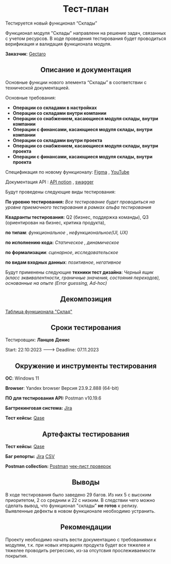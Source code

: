 <h1 align=center>Тест-план</h1>
Тестируется новый функционал “Склады”

Функционал модуля "Склады" направленн на решение задач, связанных с учетом ресурсов. В ходе проведения тестирования будет проводиться верификация и валидация функционала модуля.

**Заказчик**: [Gectaro](https://app.gectaro.com)

<h2 align=center>Описание и документация</h2>
Основные функции нового элемента “Склады” в соответствии с технической документацией.

Основные требования:

- **Операции со складами в настройках**
- **Операции со складами внутри компании**
- **Операции со снабжением, касающиеся модуля склады, внутри компании**
- **Операции с финансами, касающиеся модуля склады, внутри компании**
- **Операции со складами внутри проекта**
- **Операции со снабжением, касающиеся модуля склады, внутри проекта**
- **Операции с финансами, касающиеся модуля склады, внутри проекта**

Спецификация по новому функционалу: [Figma](https://www.figma.com/file/CvTyKfuFa4iQSAUDVSG2nrrl/GECTARO?type=design&node-id=3568-0&mode=design&t=4A0WnAfcFBbL5BBe-0) , [YouTube](https://www.youtube.com/watch?v=JLTvHkVneCk)

Документация API : [API notion](https://gectaro.notion.site/API-aefa8adeb2454367aadb077308b68a50) , [swagger](https://swagger.gectaro.com/) 

Будут проведены следующие виды тестирования:

**По уровню тестирования:** *Все тестирование будет проводиться на уровне приемочного тестирования в рамках альфа тестирования*

**Квадранты тестирования:** Q2 (бизнес, поддержка команды), Q3 (ориентирован на бизнес, критика продукта),

**по типам**: *функциональное* , *нефункциональное(UI, UX)*

**по исполнению кода:** *Статическое , динамическое*

**по формализации**: *сценарное*, *исследовательское*

**по видам входных данных**: *позитивное*, *негативное*

Будут применены следующие **техники тест дизайна**: *Черный ящик (класс эквивалентности*, *граничные значения, состояния переходов), основанные на опыте (Error guessing, Ad-hoc)*

<h2 align=center>Декомпозиция</h2>

[Таблица функционала "Склад"](https://docs.google.com/spreadsheets/d/14m8-W6WLzByRsctZwB7GucoyQi9vtmUucv__IS7RWv4/edit?usp=sharing)

<h2 align=center>Cроки тестирования</h2>

Тестировщик: **Ланцов Денис**

Start: 22:10:2023 ---> Deadline: 07.11.2023

<h2 align=center>Окружение и инструменты тестирования</h2>

**ОС**: Windows 11

**Browser**: Yandex browser Версия 23.9.2.888 (64-bit)

**ПО для тестирования API:** Postman v10.19.6

**Багтрекинговая система:** [Jira](https://lantsovotus.atlassian.net/jira/software/c/projects/GEC/issues/GEC-2)

**Тест кейсы:** [Qase](https://app.qase.io/project/GECTARO)

<h2 align=center>Артефакты тестирования</h2>

**Тест кейсы:**  [Qase](https://app.qase.io/public/report/9360aa25f47cd370be355a06df81322cc0a3d262/86825cb6264727fbde62aa0c49684ec25f1db461)

**Баг репорты:** [Jira](https://lantsovotus.atlassian.net/jira/software/c/projects/GEC/issues) [CSV](https://drive.google.com/file/d/1UU07_6hBVygf3hpYXJO77iDzRgiCzlnV/view?usp=sharing)

**Postman collection:** [Postman](https://github.com/Denubik/Testplan/blob/main/Создание%20операций%20Gectaro.json) [чек-лист проверок](https://docs.google.com/document/d/1T5aXRsKzLI1LQ9jXbn2IRltQ2ZebRQn8p1QeVpeFmFI/edit?usp=sharing)

<h2 align=center>Выводы</h2>

В ходе тестирования было заведено 29 багов. Из них 5 с высоким приоритетом, 2 со средним и 22 с низким. В следствии чего можно сделать вывод, что функционал "склады" **не готов** к релизу. Выявленные дефекты в новом функционале необходимо устранить. 

<h2 align=center>Рекомендации</h2>

Проекту необходимо начать вести документацию с требованиями к модулям, т.к. при новых итерациях продукта будет все тяжелее и тяжелее проводить регрессию, из-за отсутсвия прослеживаемости покрытия.
